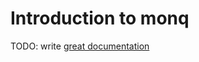# Introduction to monq

TODO: write [great documentation](http://jacobian.org/writing/what-to-write/)
